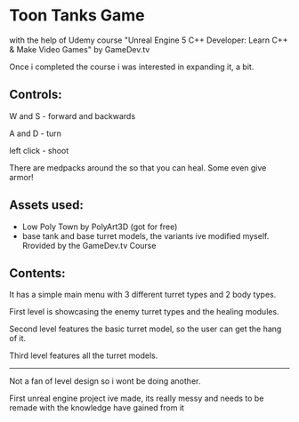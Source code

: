 # Toon Tanks Game
with the help of Udemy course "Unreal Engine 5 C++ Developer: Learn C++ & Make Video Games" by GameDev.tv

Once i completed the course i was interested in expanding it, a bit.

## Controls:
W and S - forward and backwards

A and D - turn

left click - shoot


There are medpacks around the so that you can heal. Some even give armor!

## Assets used:
- Low Poly Town by PolyArt3D (got for free)
- base tank and base turret models, the variants ive modified myself. Rrovided by the GameDev.tv Course 

## Contents:
It has a simple main menu with 3 different turret types and 2 body types.

First level is showcasing the enemy turret types and the healing modules.

Second level features the basic turret model, so the user can get the hang of it.

Third level features all the turret models.

** **

Not a fan of level design so i wont be doing another.

First unreal engine project ive made, its really messy and needs to be remade with the knowledge have gained from it
